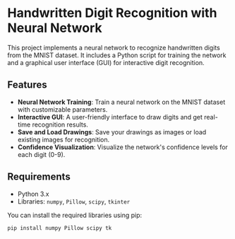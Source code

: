 # Handwritten Digit Recognition with Neural Network

This project implements a neural network to recognize handwritten digits from the MNIST dataset. It includes a Python script for training the network and a graphical user interface (GUI) for interactive digit recognition.

## Features

- **Neural Network Training**: Train a neural network on the MNIST dataset with customizable parameters.
- **Interactive GUI**: A user-friendly interface to draw digits and get real-time recognition results.
- **Save and Load Drawings**: Save your drawings as images or load existing images for recognition.
- **Confidence Visualization**: Visualize the network's confidence levels for each digit (0-9).

## Requirements

- Python 3.x
- Libraries: `numpy`, `Pillow`, `scipy`, `tkinter`

You can install the required libraries using pip:

```bash
pip install numpy Pillow scipy tk